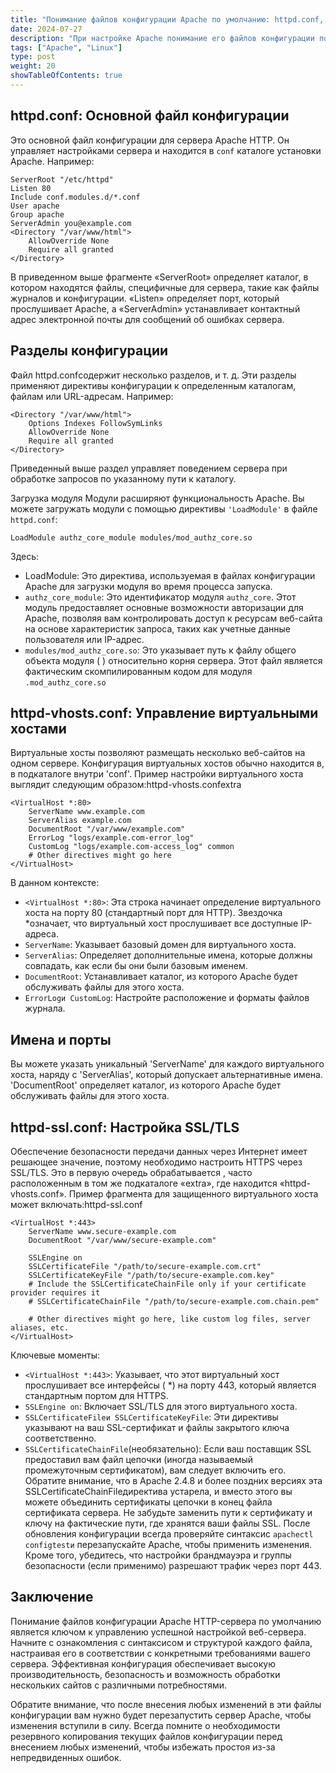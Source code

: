 ```yaml
---
title: "Понимание файлов конфигурации Apache по умолчанию: httpd.conf, httpd-vhosts.conf, httpd-ssl.conf"
date: 2024-07-27
description: "При настройке Apache понимание его файлов конфигурации по умолчанию имеет решающее значение для эффективного управления веб-сервером. Наиболее важными из этих файлов конфигурации являются httpd.conf, httpd-vhosts.confи httpd-ssl.conf."
tags: ["Apache", "Linux"]
type: post
weight: 20
showTableOfContents: true
---
```

## httpd.conf: Основной файл конфигурации
Это основной файл конфигурации для сервера Apache HTTP. Он управляет настройками сервера и находится в `conf` каталоге установки Apache. Например:
```
ServerRoot "/etc/httpd"
Listen 80
Include conf.modules.d/*.conf
User apache
Group apache
ServerAdmin you@example.com
<Directory "/var/www/html">
    AllowOverride None
    Require all granted
</Directory>
```
В приведенном выше фрагменте «ServerRoot» определяет каталог, в котором находятся файлы, специфичные для сервера, такие как файлы журналов и конфигурации. «Listen» определяет порт, который прослушивает Apache, а «ServerAdmin» устанавливает контактный адрес электронной почты для сообщений об ошибках сервера.

## Разделы конфигурации
Файл httpd.confсодержит несколько разделов, и т. д. Эти разделы применяют директивы конфигурации к определенным каталогам, файлам или URL-адресам. Например:
```
<Directory "/var/www/html">
    Options Indexes FollowSymLinks
    AllowOverride None
    Require all granted
</Directory>
```
Приведенный выше раздел управляет поведением сервера при обработке запросов по указанному пути к каталогу.

Загрузка модуля
Модули расширяют функциональность Apache. Вы можете загружать модули с помощью директивы `'LoadModule'` в файле `httpd.conf`:
```
LoadModule authz_core_module modules/mod_authz_core.so
```
Здесь:

- LoadModule: Это директива, используемая в файлах конфигурации Apache для загрузки модуля во время процесса запуска.
- `authz_core_module`: Это идентификатор модуля `authz_core`. Этот модуль предоставляет основные возможности авторизации для Apache, позволяя вам контролировать доступ к ресурсам веб-сайта на основе характеристик запроса, таких как учетные данные пользователя или IP-адрес.
- `modules/mod_authz_core.so`: Это указывает путь к файлу общего объекта модуля ( ) относительно корня сервера. Этот файл является фактическим скомпилированным кодом для модуля `.mod_authz_core.so`

## httpd-vhosts.conf: Управление виртуальными хостами
Виртуальные хосты позволяют размещать несколько веб-сайтов на одном сервере. Конфигурация виртуальных хостов обычно находится в, в подкаталоге внутри 'conf'. Пример настройки виртуального хоста выглядит следующим образом:httpd-vhosts.confextra
```
<VirtualHost *:80>
    ServerName www.example.com
    ServerAlias example.com
    DocumentRoot "/var/www/example.com"
    ErrorLog "logs/example.com-error_log"
    CustomLog "logs/example.com-access_log" common
    # Other directives might go here
</VirtualHost>
```
В данном контексте:

- `<VirtualHost *:80>`: Эта строка начинает определение виртуального хоста на порту 80 (стандартный порт для HTTP). Звездочка *означает, что виртуальный хост прослушивает все доступные IP-адреса.
- `ServerName`: Указывает базовый домен для виртуального хоста.
- `ServerAlias`: Определяет дополнительные имена, которые должны совпадать, как если бы они были базовым именем.
- `DocumentRoot`: Устанавливает каталог, из которого Apache будет обслуживать файлы для этого хоста.
- `ErrorLogи CustomLog`: Настройте расположение и форматы файлов журнала.
## Имена и порты
Вы можете указать уникальный 'ServerName' для каждого виртуального хоста, наряду с 'ServerAlias', который допускает альтернативные имена. 'DocumentRoot' определяет каталог, из которого Apache будет обслуживать файлы для этого хоста.

## httpd-ssl.conf: Настройка SSL/TLS
Обеспечение безопасности передачи данных через Интернет имеет решающее значение, поэтому необходимо настроить HTTPS через SSL/TLS. Это в первую очередь обрабатывается , часто расположенным в том же подкаталоге «extra», где находится «httpd-vhosts.conf». Пример фрагмента для защищенного виртуального хоста может включать:httpd-ssl.conf
```
<VirtualHost *:443>
    ServerName www.secure-example.com
    DocumentRoot "/var/www/secure-example.com"

    SSLEngine on
    SSLCertificateFile "/path/to/secure-example.com.crt"
    SSLCertificateKeyFile "/path/to/secure-example.com.key"
    # Include the SSLCertificateChainFile only if your certificate provider requires it
    # SSLCertificateChainFile "/path/to/secure-example.com.chain.pem"
    
    # Other directives might go here, like custom log files, server aliases, etc.
</VirtualHost>
```
Ключевые моменты:

- `<VirtualHost *:443>`: Указывает, что этот виртуальный хост прослушивает все интерфейсы ( *) на порту 443, который является стандартным портом для HTTPS.
- `SSLEngine on`: Включает SSL/TLS для этого виртуального хоста.
- `SSLCertificateFileи SSLCertificateKeyFile`: Эти директивы указывают на ваш SSL-сертификат и файлы закрытого ключа соответственно.
- `SSLCertificateChainFile`(необязательно): Если ваш поставщик SSL предоставил вам файл цепочки (иногда называемый промежуточным сертификатом), вам следует включить его. Обратите внимание, что в Apache 2.4.8 и более поздних версиях эта SSLCertificateChainFileдиректива устарела, и вместо этого вы можете объединить сертификаты цепочки в конец файла сертификата сервера.
Не забудьте заменить пути к сертификату и ключу на фактические пути, где хранятся ваши файлы SSL. После обновления конфигурации всегда проверяйте синтаксис `apachectl configtestи` перезапускайте Apache, чтобы применить изменения. Кроме того, убедитесь, что настройки брандмауэра и группы безопасности (если применимо) разрешают трафик через порт 443.

## Заключение
Понимание файлов конфигурации Apache HTTP-сервера по умолчанию является ключом к управлению успешной настройкой веб-сервера. Начните с ознакомления с синтаксисом и структурой каждого файла, настраивая его в соответствии с конкретными требованиями вашего сервера. Эффективная конфигурация обеспечивает высокую производительность, безопасность и возможность обработки нескольких сайтов с различными потребностями.

Обратите внимание, что после внесения любых изменений в эти файлы конфигурации вам нужно будет перезапустить сервер Apache, чтобы изменения вступили в силу. Всегда помните о необходимости резервного копирования текущих файлов конфигурации перед внесением любых изменений, чтобы избежать простоя из-за непредвиденных ошибок.
